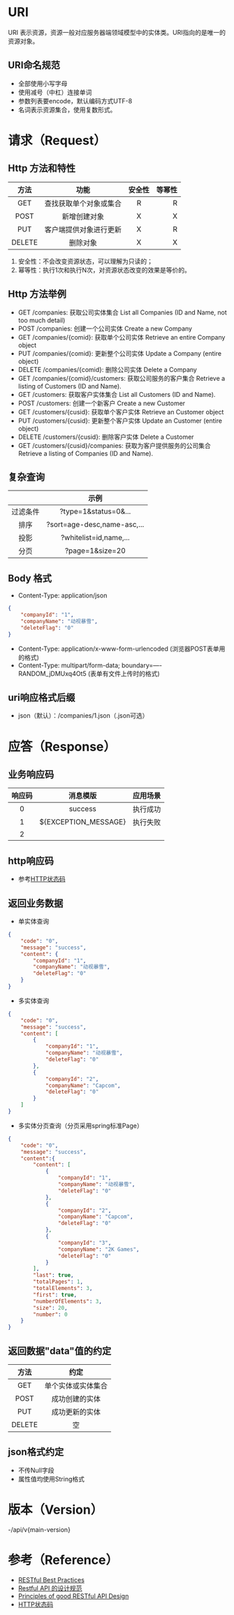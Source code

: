 # URI
URI 表示资源，资源一般对应服务器端领域模型中的实体类。URI指向的是唯一的资源对象。
## URI命名规范
- 全部使用小写字母
- 使用减号（中杠）连接单词
- 参数列表要encode，默认编码方式UTF-8
- 名词表示资源集合，使用复数形式。

# 请求（Request）
## Http 方法和特性
| 方法        | 功能                       | 安全性  | 等幂性 |
|:-----------:|:--------------------------:|:-------:|-------:|
| GET         | 查找获取单个对象或集合     | R       | R      |
| POST        | 新增创建对象               | X       | X      |
| PUT         | 客户端提供对象进行更新     | X       | R      |
| DELETE      | 删除对象                   | X       | X      |

1. 安全性：不会改变资源状态，可以理解为只读的；
2. 幂等性：执行1次和执行N次，对资源状态改变的效果是等价的。

## Http 方法举例
- GET /companies: 获取公司实体集合 List all Companies (ID and Name, not too much detail)
- POST /companies: 创建一个公司实体 Create a new Company
- GET /companies/{comid}: 获取单个公司实体 Retrieve an entire Company object
- PUT /companies/{comid}: 更新整个公司实体 Update a Company (entire object)
- DELETE /companies/{comid}: 删除公司实体 Delete a Company
- GET /companies/{comid}/customers: 获取公司服务的客户集合 Retrieve a listing of Customers (ID and Name).
- GET /customers: 获取客户实体集合 List all Customers (ID and Name).
- POST /customers: 创建一个新客户 Create a new Customer
- GET /customers/{cusid}: 获取单个客户实体 Retrieve an Customer object
- PUT /customers/{cusid}: 更新整个客户实体 Update an Customer (entire object)
- DELETE /customers/{cusid}: 删除客户实体 Delete a Customer
- GET /customers/{cusid}/companies: 获取为客户提供服务的公司集合 Retrieve a listing of Companies (ID and Name).

## 复杂查询
|          | 示例                        |
|:--------:|:---------------------------:|
| 过滤条件 | ?type=1&status=0&...        |
| 排序     | ?sort=age-desc,name-asc,... |
| 投影     | ?whitelist=id,name,...      |
| 分页     | ?page=1&size=20             |

## Body 格式

- Content-Type: application/json
```json
{
    "companyId": "1",
    "companyName": "动视暴雪",
    "deleteFlag": "0" 
}
```
- Content-Type: application/x-www-form-urlencoded (浏览器POST表单用的格式)
- Content-Type: multipart/form-data; boundary=—-RANDOM_jDMUxq4Ot5 (表单有文件上传时的格式)

## uri响应格式后缀
- json（默认）：/companies/1.json（.json可选）

# 应答（Response）

## 业务响应码
| 响应码 | 消息模版             | 应用场景 |
|:------:|:--------------------:|:--------:|
| 0      | success              | 执行成功 |
| 1      | ${EXCEPTION_MESSAGE} | 执行失败 |
| 2      |                      |          |

## http响应码
- 参考[HTTP状态码](http://baike.baidu.com/link?url=wlRdinTy-Zq_2ZGJNWPwABqblA2V2TnbNBr4sOSoF1-hzFRsdZe37VVhBWTPdDnw8IDVgGFmslSX0zoqYA5SQlnWdCbMXY4CzxgSsodCw_c6EpoteGLfr9IhKvcr51B_)

## 返回业务数据
- 单实体查询
```json
{
    "code": "0",
    "message": "success",
    "content": {
        "companyId": "1",
        "companyName": "动视暴雪",
        "deleteFlag": "0" 
    }
}
```
- 多实体查询
```json
{
    "code": "0",
    "message": "success",
    "content": [
        {
            "companyId": "1",
            "companyName": "动视暴雪",
            "deleteFlag": "0" 
        },
        {
            "companyId": "2",
            "companyName": "Capcom",
            "deleteFlag": "0" 
        }
    ]
}
```
- 多实体分页查询（分页采用spring标准Page<T>）
```json
{
    "code": "0",
    "message": "success",
    "content":{
        "content": [
            {
                "companyId": "1",
                "companyName": "动视暴雪",
                "deleteFlag": "0" 
            },
            {
                "companyId": "2",
                "companyName": "Capcom",
                "deleteFlag": "0" 
            },
            {
                "companyId": "3",
                "companyName": "2K Games",
                "deleteFlag": "0" 
            }
        ],
        "last": true,
        "totalPages": 1,
        "totalElements": 3,
        "first": true,
        "numberOfElements": 3,
        "size": 20,
        "number": 0
    }
}
```

## 返回数据"data"值的约定
| 方法   | 约定               |
|:------:|:------------------:|
| GET    | 单个实体或实体集合 |
| POST   | 成功创建的实体     |
| PUT    | 成功更新的实体     |
| DELETE | 空                 |

## json格式约定
- 不传Null字段
- 属性值均使用String格式

# 版本（Version）
-/api/v{main-version}

# 参考（Reference）
- [RESTful Best Practices](https://segmentfault.com/a/1190000002949234)
- [Restful API 的设计规范](
http://novoland.github.io/%E8%AE%BE%E8%AE%A1/2015/08/17/Restful%20API%20%E7%9A%84%E8%AE%BE%E8%AE%A1%E8%A7%84%E8%8C%83.html?utm_source=tuicool&utm_medium=referral)
- [Principles of good RESTful API Design](https://codeplanet.io/principles-good-restful-api-design/)
- [HTTP状态码](http://baike.baidu.com/link?url=wlRdinTy-Zq_2ZGJNWPwABqblA2V2TnbNBr4sOSoF1-hzFRsdZe37VVhBWTPdDnw8IDVgGFmslSX0zoqYA5SQlnWdCbMXY4CzxgSsodCw_c6EpoteGLfr9IhKvcr51B_)
